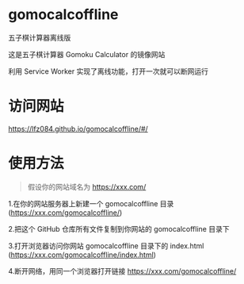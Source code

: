 # gomocalcoffline

五子棋计算器离线版

这是五子棋计算器 Gomoku Calculator 的镜像网站

利用 Service Worker 实现了离线功能，打开一次就可以断网运行

# 访问网站

<https://lfz084.github.io/gomocalcoffline/#/>

# 使用方法

> 假设你的网站域名为 https://xxx.com/

1.在你的网站服务器上新建一个 gomocalcoffline 目录 (https://xxx.com/gomocalcoffline/)

2.把这个 GitHub 仓库所有文件复制到你网站的 gomocalcoffline 目录下

3.打开浏览器访问你网站 gomocalcoffline 目录下的 index.html (https://xxx.com/gomocalcoffline/index.html)

4.断开网络，用同一个浏览器打开链接 https://xxx.com/gomocalcoffline/